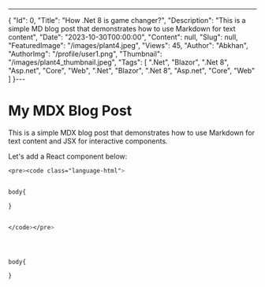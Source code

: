 ---
{
  "Id": 0,
  "Title": "How .Net 8 is game changer?",
  "Description": "This is a simple MD blog post that demonstrates how to use Markdown for text content",
  "Date": "2023-10-30T00:00:00",
  "Content": null,
  "Slug": null,
  "FeaturedImage": "/images/plant4.jpeg",
  "Views": 45,
  "Author": "Abkhan",
  "AuthorImg": "/profile/user1.png",
  "Thumbnail": "/images/plant4_thumbnail.jpeg",
  "Tags": [
    ".Net",
    "Blazor",
    ".Net 8",
    "Asp.net",
    "Core",
    "Web",
    ".Net",
    "Blazor",
    ".Net 8",
    "Asp.net",
    "Core",
    "Web"
  ]
}---


# My MDX Blog Post

This is a simple MDX blog post that demonstrates how to use Markdown for text content and JSX for interactive components.

Let's add a React component below:

```css
<pre><code class="language-html">


body{

}


</code></pre>
```
<pre><code class="language-css">


body{

}


</code></pre>
<script>
  // Initialize Prism.js
  Prism.highlightAll();
</script>